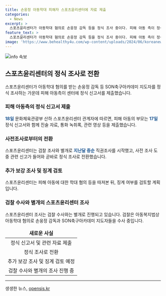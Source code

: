 ```yaml
---
title: 손웅정 아동학대 피해자 스포츠윤리센터에 자료 제출
categories:
  - News
excerpt: >
  스포츠윤리센터가 아동학대 혐의로 손웅정 감독 등을 정식 조사 중이다. 피해 아동 측이 정식 신고서를 제출하고, 센터는 관련 자료를 접수해 보강 조사를 예정하다. 사전 조사를 거쳐 정식 조사로 전환된 이 사안은 아동 학대와 인권 침해 여부를 검토하며, 검찰 또한 수사에 착수했다. 해당 지도자들에 대한 징계 여부는 추후 결정될 예정이다. (150자)
feature_text: >
  스포츠윤리센터가 아동학대 혐의로 손웅정 감독 등을 정식 조사 중이다. 피해 아동 측이 정식 신고서를 제출하고, 센터는 관련 자료를 접수해 보강 조사를 예정하다. 사전 조사를 거쳐 정식 조사로 전환된 이 사안은 아동 학대와 인권 침해 여부를 검토하며, 검찰 또한 수사에 착수했다. 해당 지도자들에 대한 징계 여부는 추후 결정될 예정이다. (150자)
image: 'https://www.behealthy4u.com/wp-content/uploads/2024/06/koreanews.jpg'
---
```


<p><img src="https://www.behealthy4u.com/wp-content/uploads/2024/06/koreanews.jpg" alt="info 속보" /></p>

<h2 data-ke-size="size26">스포츠윤리센터의 정식 조사로 전환</h2>

<p data-ke-size="size16">스포츠윤리센터가 아동학대 혐의를 받는 손웅정 감독 등 SON축구아카데미 지도자를 정식 조사하는 가운데 피해 아동측이 센터에 정식 신고서를 제출했습니다.</p>

<h3>피해 아동측의 정식 신고서 제출</h3>

<p data-ke-size="size16"><b><span style="color: #1a5490;">18일</span></b> 문화체육관광부 산하 스포츠윤리센터 관계자에 따르면, 피해 아동의 부모는 <b><span style="color: #1a5490;">17일</span></b> 정식 신고서와 함께 진술 자료, 통화 녹취록, 관련 영상 등을 제출했습니다.</p>

<h3>사전조사로부터의 전환</h3>

<p data-ke-size="size16">스포츠윤리센터는 검찰 조사와 별개로 <b><span style="color: #1a5490;">지난달 중순</b></span> 직권조사를 시작했고, 사전 조사 도중 관련 신고가 들어와 곧바로 정식 조사로 전환했습니다.</p>

<h3>추가 보강 조사 및 징계 검토</h3>

<p data-ke-size="size16">스포츠윤리센터는 피해 아동에 대한 학대 혐의 등을 따져본 뒤, 징계 여부를 검토할 계획입니다.</p>

<h3>검찰 수사와 별개의 스포츠윤리센터 조사</h3>

<p data-ke-size="size16">스포츠윤리센터 조사는 검찰 수사와는 별개로 진행되고 있습니다. 검찰은 아동복지법상 아동학대 혐의로 손웅정 감독과 SON축구아카데미 지도자들을 수사 중입니다.</p>

<table>
<thead>
<tr>
<td style="text-align: center; height: 17px;"><b>새로운 사실</b></td>
</tr>
</thead>
<tbody>
<tr>
<td style="text-align: center; height: 17px;">정식 신고서 및 관련 자료 제출</td>
</tr>
<tr>
<td style="text-align: center; height: 17px;">정식 조사로 전환</td>
</tr>
<tr>
<td style="text-align: center; height: 17px;">추가 보강 조사 및 징계 검토 예정</td>
</tr>
<tr>
<td style="text-align: center; height: 17px;">검찰 수사와 별개의 조사 진행 중</td>
</tr>
</tbody>
</table>

<hr>
생생한 뉴스, <a href="https://opensis.kr" rel="dofollow">opensis.kr</a>


